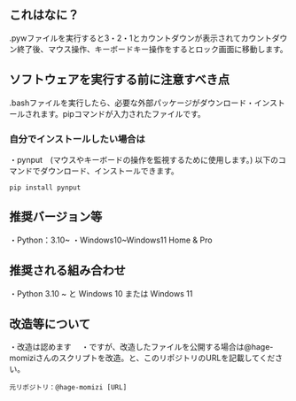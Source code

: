## これはなに？
.pywファイルを実行すると3・2・1とカウントダウンが表示されてカウントダウン終了後、マウス操作、キーボードキー操作をするとロック画面に移動します。

## ソフトウェアを実行する前に注意すべき点
.bashファイルを実行したら、必要な外部パッケージがダウンロード・インストールされます。pipコマンドが入力されたファイルです。
### 自分でインストールしたい場合は
・pynput　(マウスやキーボードの操作を監視するために使用します。)
以下のコマンドでダウンロード、インストールできます。
```
pip install pynput
```

## 推奨バージョン等
・Python：3.10~
・Windows10~Windows11 Home & Pro

## 推奨される組み合わせ
・Python 3.10 ~ と Windows 10 または Windows 11


## 改造等について
・改造は認めます
　・ですが、改造したファイルを公開する場合は@hage-momiziさんのスクリプトを改造。と、このリポジトリのURLを記載してください。
```
元リポジトリ：@hage-momizi [URL]
```

